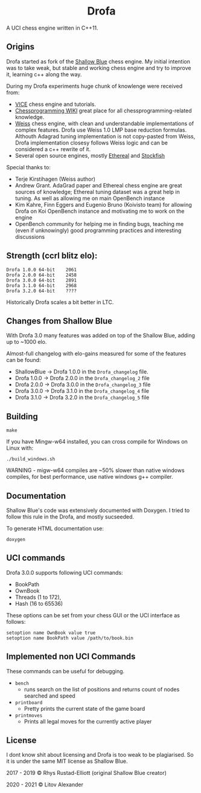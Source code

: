 <h1 align="center">Drofa</h1>

A UCI chess engine written in C++11.

## Origins
Drofa started as fork of the <a href="https://github.com/GunshipPenguin/shallow-blue">Shallow Blue</a> chess engine.
My initial intention was to take weak, but stable and working chess engine and try to improve it,
learning c++ along the way.

During my Drofa experiments huge chunk of knowlenge were received from:

 - <a href="https://github.com/peterwankman/vice">VICE</a> chess engine and tutorials.
 - <a href="https://www.chessprogramming.org">Chessprogramming WIKI</a> great place for all chessprogramming-related knowledge.
 - <a href="https://github.com/TerjeKir/weiss">Weiss</a> chess engine, with clean and understandable implementations of complex features. Drofa use Weiss 1.0
LMP base reduction formulas. Althouth Adagrad tuning implementation is not copy-pasted from Weiss, Drofa implementation closesy follows Weiss logic and can be considered a c++ rewrite of it.
 - Several open source engines, mostly <a href="https://github.com/AndyGrant/Ethereal">Ethereal</a> and <a href="https://github.com/official-stockfish/Stockfish">Stockfish</a>

Special thanks to:
 - Terje Kirstihagen (Weiss author)
 - Andrew Grant. AdaGrad paper and Ethereal chess engine are great sources of knowledge; Ethereal tuning dataset was a great help in tuning. As well as allowing me on main OpenBench instance
 - Kim Kahre, Finn Eggers and Eugenio Bruno (Koivisto team) for allowing Drofa on Koi OpenBench instance and motivating me to work on the engine
 - OpenBench community for helping me in finding bugs, teaching me (even if unknowingly) good programming practices and interesting discussions

## Strength (ccrl blitz elo):
```
Drofa 1.0.0 64-bit    2061
Drofa 2.0.0 64-bit    2458
Drofa 3.0.0 64-bit    2891
Drofa 3.1.0 64-bit    2968
Drofa 3.2.0 64-bit    ????
```
Historically Drofa scales a bit better in LTC.

## Changes from Shallow Blue
With Drofa 3.0 many features was added on top of the Shallow Blue, adding up to ~1000 elo.

Almost-full changelog with elo-gains measured for some of the features can be found:
 - ShallowBlue -> Drofa 1.0.0 in the `Drofa_changelog` file.
 - Drofa 1.0.0 -> Drofa 2.0.0 in the `Drofa_changelog_2` file
 - Drofa 2.0.0 -> Drofa 3.0.0 in the `Drofa_changelog_3` file
 - Drofa 3.0.0 -> Drofa 3.1.0 in the `Drofa_changelog_4` file
 - Drofa 3.1.0 -> Drofa 3.2.0 in the `Drofa_changelog_5` file

## Building

```
make
```

If you have Mingw-w64 installed, you can cross compile for Windows on Linux with:
```
./build_windows.sh
```

WARNING - migw-w64 compiles are ~50% slower than native windows compiles, for best performance,
use native windows g++ compiler.


## Documentation

Shallow Blue's code was extensively documented with Doxygen.
I tried to follow this rule in the Drofa, and mostly sucseeded.

To generate HTML documentation use:

```
doxygen
```

## UCI commands

Drofa 3.0.0 supports following UCI commands:

- BookPath
- OwnBook
- Threads (1 to 172),
- Hash    (16 to 65536)

These options can be set from your chess GUI or the UCI interface as follows:

```
setoption name OwnBook value true
setoption name BookPath value /path/to/book.bin
```

## Implemented non UCI Commands

These commands can be useful for debugging.

- `bench`
  - runs search on the list of positions and returns count of nodes searched and speed
- `printboard`
    - Pretty prints the current state of the game board
- `printmoves`
    - Prints all legal moves for the currently active player

## License

I dont know shit about licensing and Drofa is too weak to be plagiarised.
So it is under the same MIT license as Shallow Blue.

2017 - 2019 © Rhys Rustad-Elliott (original Shallow Blue creator)

2020 - 2021 © Litov Alexander

